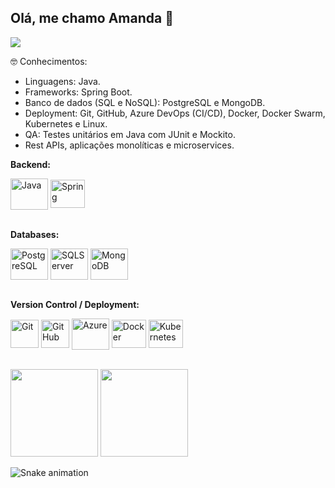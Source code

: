 ## Olá, me chamo Amanda :vulcan_salute:

<a href="https://www.linkedin.com/in/amanda-oliveira-campos/" target="_blank"><img src="https://img.shields.io/badge/-LinkedIn-%230077B5?style=for-the-badge&logo=linkedin&logoColor=white" target="_blank"></a>

🤓 Conhecimentos:
<ul>
  <li>Linguagens: Java.</li>
  <li>Frameworks: Spring Boot.</li>
  <li>Banco de dados (SQL e NoSQL): PostgreSQL e MongoDB.</li>
  <li>Deployment: Git, GitHub, Azure DevOps (CI/CD), Docker, Docker Swarm, Kubernetes e Linux.</li>
  <li>QA: Testes unitários em Java com JUnit e Mockito.</li>
  <li>Rest APIs, aplicações monolíticas e microservices.</li>
</ul>

<b>
  Backend:
</b>
<p>
  <img align="center" alt="Java" height="50" width="60" src="https://cdn.jsdelivr.net/gh/devicons/devicon/icons/java/java-original-wordmark.svg">
  <img align="center" alt="Spring" height="45" width="55" src="https://cdn.jsdelivr.net/gh/devicons/devicon/icons/spring/spring-original-wordmark.svg">
</p>
<br>

<b>
  Databases:
</b>
<p>
  <img align="center" alt="PostgreSQL" height="50" width="60" src="https://cdn.jsdelivr.net/gh/devicons/devicon/icons/postgresql/postgresql-plain-wordmark.svg">
  <img align="center" alt="SQLServer" height="50" width="60" src="https://cdn.jsdelivr.net/gh/devicons/devicon/icons/microsoftsqlserver/microsoftsqlserver-plain-wordmark.svg">
  <img align="center" alt="MongoDB" height="50" width="60" src="https://cdn.jsdelivr.net/gh/devicons/devicon/icons/mongodb/mongodb-plain-wordmark.svg">
</p>
<br>

<b>
  Version Control / Deployment:
</b>
<p>
  <img align="center" alt="Git" height="45" width="45" src="https://cdn.jsdelivr.net/gh/devicons/devicon/icons/git/git-plain-wordmark.svg">
  <img align="center" alt="GitHub" height="45" width="45" src="https://cdn.jsdelivr.net/gh/devicons/devicon/icons/github/github-original-wordmark.svg">
  <img align="center" alt="Azure" height="50" width="60" src="https://cdn.jsdelivr.net/gh/devicons/devicon/icons/azure/azure-original-wordmark.svg">
  <img align="center" alt="Docker" height="45" width="55" src="https://cdn.jsdelivr.net/gh/devicons/devicon/icons/docker/docker-original-wordmark.svg">
  <img align="center" alt="Kubernetes" height="45" width="55" src="https://cdn.jsdelivr.net/gh/devicons/devicon/icons/kubernetes/kubernetes-plain-wordmark.svg">
</p>
<br>

<div>
  <img height="140em" src="https://github-readme-stats.vercel.app/api?username=amandaoliveiracampos&show_icons=true&theme=dracula&include_all_commits=true&count_private=true"/>
  <img height="140em" src="https://github-readme-stats.vercel.app/api/top-langs/?username=amandaoliveiracampos&layout=compact&langs_count=16&theme=dracula"/>  
</div>

![Snake animation](https://github.com/amandaoliveiracampos/amandaoliveiracampos/blob/output/github-contribution-grid-snake.svg)
